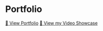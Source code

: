 # Portfolio
[📄 View Portfolio](https://tuongvyng2301-source.github.io/portfolio/Portfolio_NguyenTuongVy.pdf)
[📄 View my Video Showcase](https://tuongvyng2301-source.github.io/portfolio/Portfolio_NguyenTuongVy.pdf](https://drive.google.com/drive/folders/1kS0F20OiGp4dhCT-NQUfgrk4lxb7jkLg?usp=drive_link))
